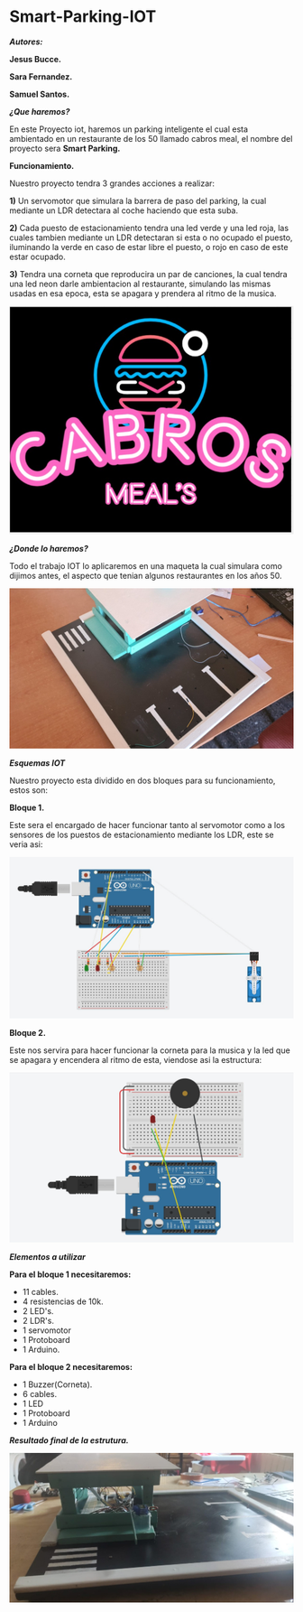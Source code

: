 # Smart-Parking-IOT
***Autores:***

**Jesus Bucce.**

**Sara Fernandez.**

**Samuel Santos.**

***¿Que haremos?***

En este Proyecto iot, haremos un parking inteligente el cual esta ambientado en un restaurante de los 50 llamado cabros meal,
el nombre del proyecto sera **Smart Parking.**

**Funcionamiento.**

Nuestro proyecto tendra 3 grandes acciones a realizar:

**1)** Un servomotor que simulara la barrera de paso del parking, la cual mediante un LDR detectara al coche
haciendo que esta suba.

**2)** Cada puesto de estacionamiento tendra una led verde y una led roja, las cuales tambien mediante un LDR
detectaran si esta o no ocupado el puesto, iluminando la verde en caso de estar libre el puesto, o rojo en caso
de este estar ocupado.

**3)** Tendra una corneta que reproducira un par de canciones, la cual tendra una led neon darle ambientacion al restaurante,
simulando las mismas usadas en esa epoca, esta se apagara y prendera al ritmo de la musica.


![](IMG's/cabros.jpg)

***¿Donde lo haremos?***

Todo el trabajo IOT lo aplicaremos en una maqueta la cual simulara como dijimos antes, el aspecto que tenian algunos
restaurantes en los años 50.

![](IMG's/maqueta.jpg)

***Esquemas IOT***

Nuestro proyecto esta dividido en dos bloques para su funcionamiento, estos son:

**Bloque 1.**

Este sera el encargado de hacer funcionar tanto al servomotor como a los sensores de los puestos de estacionamiento
mediante los LDR, este se veria asi:

![](IMG's/bloque1.jpg)

**Bloque 2.**

Este nos servira para hacer funcionar la corneta para la musica y la led que se apagara y encendera al ritmo de esta,
viendose asi la estructura:

![](IMG's/bloque2.jpg)

***Elementos a utilizar***

**Para el bloque 1 necesitaremos:**

- 11 cables.
- 4 resistencias de 10k.
- 2 LED's.
- 2 LDR's.
- 1 servomotor
- 1 Protoboard
- 1 Arduino.

**Para el bloque 2 necesitaremos:**

- 1 Buzzer(Corneta).
- 6 cables.
- 1 LED
- 1 Protoboard
- 1 Arduino

***Resultado final de la estrutura.***


![](IMG's/proyectofinal.jpg)
